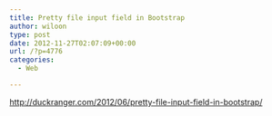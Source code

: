 ```yaml
---
title: Pretty file input field in Bootstrap
author: wiloon
type: post
date: 2012-11-27T02:07:09+00:00
url: /?p=4776
categories:
  - Web

---
```

http://duckranger.com/2012/06/pretty-file-input-field-in-bootstrap/